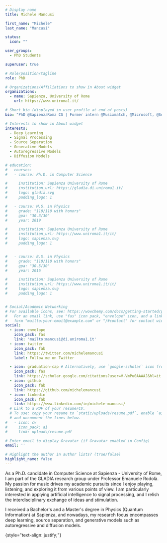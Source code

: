 ```yaml
---
# Display name
title: Michele Mancusi

first_name: "Michele"
last_name: "Mancusi"

status:
  icon: ""

user_groups:
  - PhD Students

superuser: true

# Role/position/tagline
role: PhD

# Organizations/Affiliations to show in About widget
organizations:
  - name: Sapienza, University of Rome
    url: https://www.uniroma1.it/

# Short bio (displayed in user profile at end of posts)
bio: "PhD @SapienzaRoma CS | Former intern @Musixmatch, @Microsoft, @Sony"

# Interests to show in About widget
interests:
  - Deep Learning
  - Signal Processing
  - Source Separation
  - Generative Models
  - Autoregressive Models
  - Diffusion Models

# education:
#   courses:
#   - course: Ph.D. in Computer Science

#     institution: Sapienza University of Rome
#     institution_url: https://gladia.di.uniroma1.it/
#     logo: gladia.svg
#     padding_logo: 1

#   - course: M.S. in Physics
#     grade: "110/110 with honors"
#     gpa: "30.3/30"
#     year: 2019

#     institution: Sapienza University of Rome
#     institution_url: https://www.uniroma1.it/it/
#     logo: sapienza.svg
#     padding_logo: 1


#   - course: B.S. in Physics
#     grade: "110/110 with honors"
#     gpa: "30.5/30"
#     year: 2016

#     institution: Sapienza University of Rome
#     institution_url: https://www.uniroma1.it/it/
#     logo: sapienza.svg
#     padding_logo: 1


# Social/Academic Networking
# For available icons, see: https://wowchemy.com/docs/getting-started/page-builder/#icons
#   For an email link, use "fas" icon pack, "envelope" icon, and a link in the
#   form "mailto:your-email@example.com" or "/#contact" for contact widget.
social:
  - icon: envelope
    icon_pack: fas
    link: 'mailto:mancusi@di.uniroma1.it'
  - icon: twitter
    icon_pack: fab
    link: https://twitter.com/michelemancusi
    label: Follow me on Twitter

  - icon: graduation-cap # Alternatively, use `google-scholar` icon from `ai` icon pack
    icon_pack: fas
    link: https://scholar.google.com/citations?user=V-VmPu0AAAAJ&hl=it
  - icon: github
    icon_pack: fab
    link: https://github.com/michelemancusi
  - icon: linkedin
    icon_pack: fab
    link: https://www.linkedin.com/in/michele-mancusi/
  # Link to a PDF of your resume/CV.
  # To use: copy your resume to `static/uploads/resume.pdf`, enable `ai` icons in `params.yaml`,
  # and uncomment the lines below.
#   - icon: cv
#     icon_pack: ai
#     link: uploads/resume.pdf

# Enter email to display Gravatar (if Gravatar enabled in Config)
email: ''

# Highlight the author in author lists? (true/false)
highlight_name: false
---
```

As a Ph.D. candidate in Computer Science at Sapienza - University of Rome, I am part of the GLADIA research group under Professor Emanuele Rodolà. My passion for music drives my academic pursuits since I enjoy playing, listening, and exploring it from various points of view. I am particularly interested in applying artificial intelligence to signal processing, and I relish the interdisciplinary exchange of ideas and stimulation.

I received a Bachelor's and a Master's degree in Physics (Quantum Information) at Sapienza, and nowadays, my research focus encompasses deep learning, source separation, and generative models such as autoregressive and diffusion models.

{style="text-align: justify;"}
